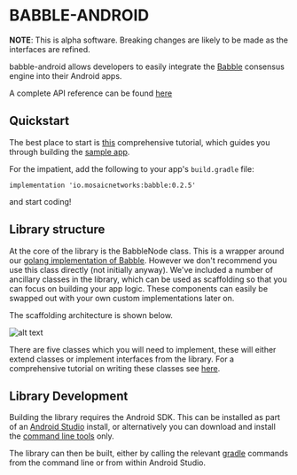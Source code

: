 # BABBLE-ANDROID

**NOTE**:
This is alpha software. Breaking changes are likely to be made as the
interfaces are refined.

babble-android allows developers to easily integrate the
[Babble](https://github.com/mosaicnetworks/babble) consensus engine
into their Android apps.

A complete API reference can be found [here](https://javadoc.io/doc/io.mosaicnetworks/babble/latest/index.html)

## Quickstart

The best place to start is [this](https://github.com/mosaicnetworks/babble-android/tree/master/docs/first_app) comprehensive tutorial,
which guides you through building the [sample app](https://github.com/mosaicnetworks/babble-android/tree/master/sample).

For the impatient, add the following to your app's `build.gradle` file:

```implementation 'io.mosaicnetworks:babble:0.2.5'```

and start coding!

## Library structure

At the core of the library is the BabbleNode class. This is a
wrapper around our [golang implementation of Babble](https://github.com/mosaicnetworks/babble).
However we don't recommend you use this class
directly (not initially anyway). We've included a number of ancillary
classes in the library, which can be used as scaffolding so that you can
focus on building your app logic. These components can easily be swapped
out with your own custom implementations later on.

The scaffolding architecture is shown below.

![alt text](https://github.com/mosaicnetworks/babble-android/blob/master/pics/android-architecture.svg "Scaffold app architecture")

There are five classes which you will need to
implement, these will either extend classes or implement interfaces from
the library. For a comprehensive tutorial on writing these classes see
[here](https://github.com/mosaicnetworks/babble-android/tree/master/docs/first_app).

## Library Development

Building the library requires the Android SDK. This can be installed
as part of an [Android Studio](https://developer.android.com/studio)
install, or alternatively you can download and install the
[command line tools](https://developer.android.com/studio/index.html#command-tools)
only.

The library can then be built, either by calling the relevant [gradle](https://gradle.org/)
commands from the command line or from within Android Studio.
